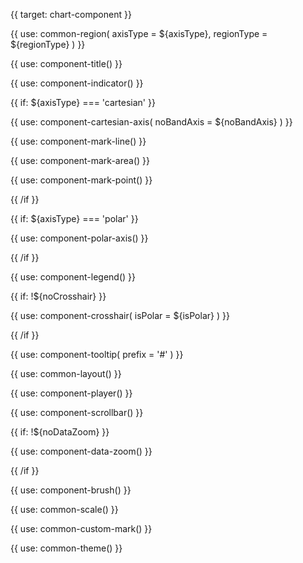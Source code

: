 {{ target: chart-component }}

<!-- Common component configuration on charts -->

<!-- region -->

{{ use: common-region(
  axisType = ${axisType},
  regionType = ${regionType}
) }}

<!-- title -->

{{ use: component-title() }}

<!-- indicator -->

{{ use: component-indicator() }}

<!-- axes -->

{{ if: ${axisType} === 'cartesian' }}

{{ use: component-cartesian-axis(
  noBandAxis = ${noBandAxis}
) }}

<!-- markLine -->

{{ use: component-mark-line() }}

<!-- markArea -->

{{ use: component-mark-area() }}

<!-- markPoint -->

{{ use: component-mark-point() }}

{{ /if }}

{{ if: ${axisType} === 'polar' }}

{{ use: component-polar-axis() }}

{{ /if }}

<!-- legends -->

{{ use: component-legend() }}

<!-- crosshair -->

{{ if: !${noCrosshair} }}

{{ use: component-crosshair(
  isPolar = ${isPolar}
) }}

{{ /if }}

<!-- tooltip -->

{{ use: component-tooltip(
  prefix = '#'
) }}

<!-- layout -->

{{ use: common-layout() }}

<!-- player -->

{{ use: component-player() }}

<!-- scrollbar -->

{{ use: component-scrollbar() }}

<!-- dataZoom -->

{{ if: !${noDataZoom} }}

{{ use: component-data-zoom() }}

{{ /if }}

<!-- brush -->

{{ use: component-brush() }}

<!-- scales -->

{{ use: common-scale() }}

<!-- customMark -->

{{ use: common-custom-mark() }}

<!-- theme -->

{{ use: common-theme() }}
